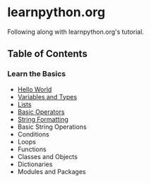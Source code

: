 # learnpython.org

Following along with learnpython.org's tutorial.

## Table of Contents

### Learn the Basics

- [Hello World](./hello-world/)
- [Variables and Types](./variables+types/)
- [Lists](./lists/)
- [Basic Operators](./basic-operators/)
- [String Formatting](./string-formatting/)
- Basic String Operations
- Conditions
- Loops
- Functions
- Classes and Objects
- Dictionaries
- Modules and Packages

<!-- ### Data Science Tutorials -->

<!-- ### Advanced Tutorials -->
